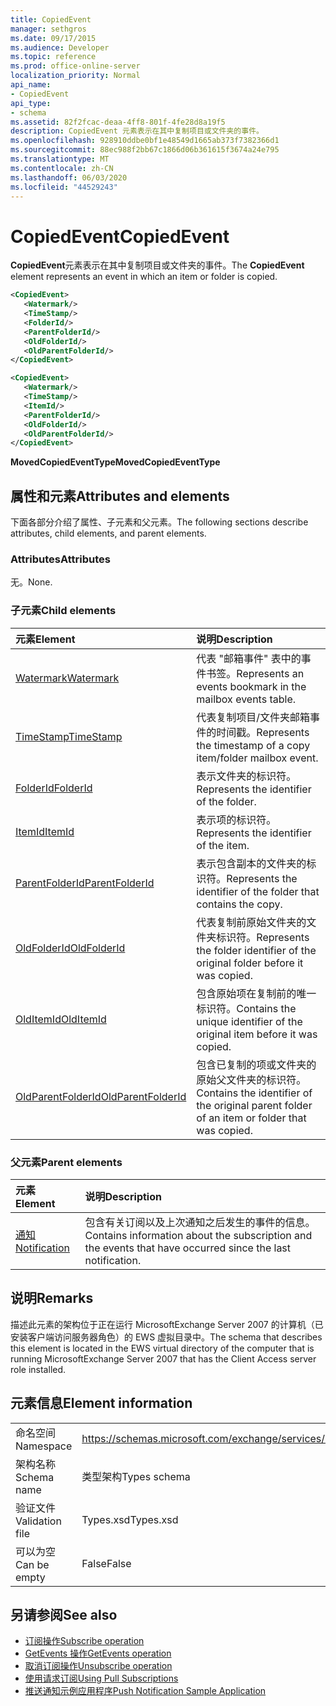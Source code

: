 ```yaml
---
title: CopiedEvent
manager: sethgros
ms.date: 09/17/2015
ms.audience: Developer
ms.topic: reference
ms.prod: office-online-server
localization_priority: Normal
api_name:
- CopiedEvent
api_type:
- schema
ms.assetid: 82f2fcac-deaa-4ff8-801f-4fe28d8a19f5
description: CopiedEvent 元素表示在其中复制项目或文件夹的事件。
ms.openlocfilehash: 928910ddbe0bf1e48549d1665ab373f7382366d1
ms.sourcegitcommit: 88ec988f2bb67c1866d06b361615f3674a24e795
ms.translationtype: MT
ms.contentlocale: zh-CN
ms.lasthandoff: 06/03/2020
ms.locfileid: "44529243"
---
```

# <a name="copiedevent"></a><span data-ttu-id="d2389-103">CopiedEvent</span><span class="sxs-lookup"><span data-stu-id="d2389-103">CopiedEvent</span></span>

<span data-ttu-id="d2389-104">**CopiedEvent**元素表示在其中复制项目或文件夹的事件。</span><span class="sxs-lookup"><span data-stu-id="d2389-104">The **CopiedEvent** element represents an event in which an item or folder is copied.</span></span> 
  
```xml
<CopiedEvent>
   <Watermark/>
   <TimeStamp/>
   <FolderId/>
   <ParentFolderId/>
   <OldFolderId/>
   <OldParentFolderId/>
</CopiedEvent>
```

```xml
<CopiedEvent>
   <Watermark/>
   <TimeStamp/>
   <ItemId/>
   <ParentFolderId/>
   <OldFolderId/>
   <OldParentFolderId/>
</CopiedEvent>
```

<span data-ttu-id="d2389-105">**MovedCopiedEventType**</span><span class="sxs-lookup"><span data-stu-id="d2389-105">**MovedCopiedEventType**</span></span>

## <a name="attributes-and-elements"></a><span data-ttu-id="d2389-106">属性和元素</span><span class="sxs-lookup"><span data-stu-id="d2389-106">Attributes and elements</span></span>

<span data-ttu-id="d2389-107">下面各部分介绍了属性、子元素和父元素。</span><span class="sxs-lookup"><span data-stu-id="d2389-107">The following sections describe attributes, child elements, and parent elements.</span></span>
  
### <a name="attributes"></a><span data-ttu-id="d2389-108">Attributes</span><span class="sxs-lookup"><span data-stu-id="d2389-108">Attributes</span></span>

<span data-ttu-id="d2389-109">无。</span><span class="sxs-lookup"><span data-stu-id="d2389-109">None.</span></span>
  
### <a name="child-elements"></a><span data-ttu-id="d2389-110">子元素</span><span class="sxs-lookup"><span data-stu-id="d2389-110">Child elements</span></span>

|<span data-ttu-id="d2389-111">**元素**</span><span class="sxs-lookup"><span data-stu-id="d2389-111">**Element**</span></span>|<span data-ttu-id="d2389-112">**说明**</span><span class="sxs-lookup"><span data-stu-id="d2389-112">**Description**</span></span>|
|:-----|:-----|
|[<span data-ttu-id="d2389-113">Watermark</span><span class="sxs-lookup"><span data-stu-id="d2389-113">Watermark</span></span>](watermark.md) <br/> |<span data-ttu-id="d2389-114">代表 "邮箱事件" 表中的事件书签。</span><span class="sxs-lookup"><span data-stu-id="d2389-114">Represents an events bookmark in the mailbox events table.</span></span>  <br/> |
|[<span data-ttu-id="d2389-115">TimeStamp</span><span class="sxs-lookup"><span data-stu-id="d2389-115">TimeStamp</span></span>](timestamp.md) <br/> |<span data-ttu-id="d2389-116">代表复制项目/文件夹邮箱事件的时间戳。</span><span class="sxs-lookup"><span data-stu-id="d2389-116">Represents the timestamp of a copy item/folder mailbox event.</span></span>  <br/> |
|[<span data-ttu-id="d2389-117">FolderId</span><span class="sxs-lookup"><span data-stu-id="d2389-117">FolderId</span></span>](folderid.md) <br/> |<span data-ttu-id="d2389-118">表示文件夹的标识符。</span><span class="sxs-lookup"><span data-stu-id="d2389-118">Represents the identifier of the folder.</span></span>  <br/> |
|[<span data-ttu-id="d2389-119">ItemId</span><span class="sxs-lookup"><span data-stu-id="d2389-119">ItemId</span></span>](itemid.md) <br/> |<span data-ttu-id="d2389-120">表示项的标识符。</span><span class="sxs-lookup"><span data-stu-id="d2389-120">Represents the identifier of the item.</span></span>  <br/> |
|[<span data-ttu-id="d2389-121">ParentFolderId</span><span class="sxs-lookup"><span data-stu-id="d2389-121">ParentFolderId</span></span>](parentfolderid.md) <br/> |<span data-ttu-id="d2389-122">表示包含副本的文件夹的标识符。</span><span class="sxs-lookup"><span data-stu-id="d2389-122">Represents the identifier of the folder that contains the copy.</span></span>  <br/> |
|[<span data-ttu-id="d2389-123">OldFolderId</span><span class="sxs-lookup"><span data-stu-id="d2389-123">OldFolderId</span></span>](oldfolderid.md) <br/> |<span data-ttu-id="d2389-124">代表复制前原始文件夹的文件夹标识符。</span><span class="sxs-lookup"><span data-stu-id="d2389-124">Represents the folder identifier of the original folder before it was copied.</span></span>  <br/> |
|[<span data-ttu-id="d2389-125">OldItemId</span><span class="sxs-lookup"><span data-stu-id="d2389-125">OldItemId</span></span>](olditemid.md) <br/> |<span data-ttu-id="d2389-126">包含原始项在复制前的唯一标识符。</span><span class="sxs-lookup"><span data-stu-id="d2389-126">Contains the unique identifier of the original item before it was copied.</span></span>  <br/> |
|[<span data-ttu-id="d2389-127">OldParentFolderId</span><span class="sxs-lookup"><span data-stu-id="d2389-127">OldParentFolderId</span></span>](oldparentfolderid.md) <br/> |<span data-ttu-id="d2389-128">包含已复制的项或文件夹的原始父文件夹的标识符。</span><span class="sxs-lookup"><span data-stu-id="d2389-128">Contains the identifier of the original parent folder of an item or folder that was copied.</span></span>  <br/> |
   
### <a name="parent-elements"></a><span data-ttu-id="d2389-129">父元素</span><span class="sxs-lookup"><span data-stu-id="d2389-129">Parent elements</span></span>

|<span data-ttu-id="d2389-130">**元素**</span><span class="sxs-lookup"><span data-stu-id="d2389-130">**Element**</span></span>|<span data-ttu-id="d2389-131">**说明**</span><span class="sxs-lookup"><span data-stu-id="d2389-131">**Description**</span></span>|
|:-----|:-----|
|[<span data-ttu-id="d2389-132">通知</span><span class="sxs-lookup"><span data-stu-id="d2389-132">Notification</span></span>](notification-ex15websvcsotherref.md) <br/> |<span data-ttu-id="d2389-133">包含有关订阅以及上次通知之后发生的事件的信息。</span><span class="sxs-lookup"><span data-stu-id="d2389-133">Contains information about the subscription and the events that have occurred since the last notification.</span></span>  <br/> |
   
## <a name="remarks"></a><span data-ttu-id="d2389-134">说明</span><span class="sxs-lookup"><span data-stu-id="d2389-134">Remarks</span></span>

<span data-ttu-id="d2389-135">描述此元素的架构位于正在运行 MicrosoftExchange Server 2007 的计算机（已安装客户端访问服务器角色）的 EWS 虚拟目录中。</span><span class="sxs-lookup"><span data-stu-id="d2389-135">The schema that describes this element is located in the EWS virtual directory of the computer that is running MicrosoftExchange Server 2007 that has the Client Access server role installed.</span></span>
  
## <a name="element-information"></a><span data-ttu-id="d2389-136">元素信息</span><span class="sxs-lookup"><span data-stu-id="d2389-136">Element information</span></span>

|||
|:-----|:-----|
|<span data-ttu-id="d2389-137">命名空间</span><span class="sxs-lookup"><span data-stu-id="d2389-137">Namespace</span></span>  <br/> |https://schemas.microsoft.com/exchange/services/2006/types  <br/> |
|<span data-ttu-id="d2389-138">架构名称</span><span class="sxs-lookup"><span data-stu-id="d2389-138">Schema name</span></span>  <br/> |<span data-ttu-id="d2389-139">类型架构</span><span class="sxs-lookup"><span data-stu-id="d2389-139">Types schema</span></span>  <br/> |
|<span data-ttu-id="d2389-140">验证文件</span><span class="sxs-lookup"><span data-stu-id="d2389-140">Validation file</span></span>  <br/> |<span data-ttu-id="d2389-141">Types.xsd</span><span class="sxs-lookup"><span data-stu-id="d2389-141">Types.xsd</span></span>  <br/> |
|<span data-ttu-id="d2389-142">可以为空</span><span class="sxs-lookup"><span data-stu-id="d2389-142">Can be empty</span></span>  <br/> |<span data-ttu-id="d2389-143">False</span><span class="sxs-lookup"><span data-stu-id="d2389-143">False</span></span>  <br/> |
   
## <a name="see-also"></a><span data-ttu-id="d2389-144">另请参阅</span><span class="sxs-lookup"><span data-stu-id="d2389-144">See also</span></span>

- [<span data-ttu-id="d2389-145">订阅操作</span><span class="sxs-lookup"><span data-stu-id="d2389-145">Subscribe operation</span></span>](subscribe-operation.md) 
- [<span data-ttu-id="d2389-146">GetEvents 操作</span><span class="sxs-lookup"><span data-stu-id="d2389-146">GetEvents operation</span></span>](getevents-operation.md) 
- [<span data-ttu-id="d2389-147">取消订阅操作</span><span class="sxs-lookup"><span data-stu-id="d2389-147">Unsubscribe operation</span></span>](unsubscribe-operation.md)
- [<span data-ttu-id="d2389-148">使用请求订阅</span><span class="sxs-lookup"><span data-stu-id="d2389-148">Using Pull Subscriptions</span></span>](https://msdn.microsoft.com/library/f956bc0e-2b25-4613-966b-54c65456897c%28Office.15%29.aspx) 
- [<span data-ttu-id="d2389-149">推送通知示例应用程序</span><span class="sxs-lookup"><span data-stu-id="d2389-149">Push Notification Sample Application</span></span>](https://msdn.microsoft.com/library/db1f8523-fa44-483f-bdb6-ab5939b52eee%28Office.15%29.aspx)

